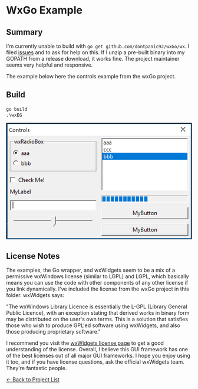 # WxGo Example

## Summary

I'm currently unable to build with ```go get github.com/dontpanic92/wxGo/wx```. I filed [issues](https://github.com/dontpanic92/wxGo/issues/27) and to ask for help on this. If I unzip a pre-built binary into my GOPATH from a release download, it works fine. The project maintainer seems very helpful and responsive.

The example below here the controls example from the wxGo project.

## Build

```
go build
.\wxEG
```

![controls](./controls.png)

## License Notes

The examples, the Go wrapper, and wxWidgets seem to be a mix of a permissive wxWindows license (similar to LGPL) and LGPL, which basically means you can use the code with other components of any other license if you link dynamically. I've included the license from the wxGo project in this folder. wxWidgets says:
 
"The wxWindows Library Licence is essentially the L-GPL (Library General Public Licence), with an exception stating that derived works in binary form may be distributed on the user's own terms. This is a solution that satisfies those who wish to produce GPL'ed software using wxWidgets, and also those producing proprietary software."

 I recommend you visit the [wxWidgets license page](https://www.wxwidgets.org/about/licence/) to get a good understanding of the license. Overall, I believe this GUI framework has one of the best licenses out of all major GUI frameworks. I hope you enjoy using it too, and if you have license questions, ask the official wxWidgets team. They're fantastic people.

[&#x2190; Back to Project List](../README.md)